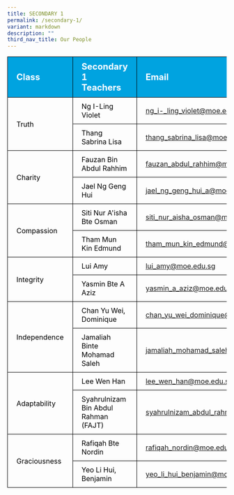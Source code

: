 ```yaml
---
title: SECONDARY 1
permalink: /secondary-1/
variant: markdown
description: ""
third_nav_title: Our People
---
```

<table>
<tbody>
			<tr style="background-color: #00A3E0">
					<th style="color: #FFFFFF; font-size: 20px; border: 1px solid black;padding: 10px 20px; text-align: left;">Class</th>
					<th style="color: #FFFFFF; font-size: 20px; border: 1px solid black;padding: 10px 20px; text-align: left;">Secondary 1 Teachers</th>
          <th style="color: #FFFFFF; font-size: 20px; border: 1px solid black;padding: 10px 20px; text-align: left;">Email</th>
			</tr>
			<tr>
					<td style="color: black; font-size: 16px; vertical-align: middle; border: 1px solid black;padding: 10px 20px;" rowspan="2">Truth</td>
					<td style="color: black; font-size: 16px; border: 1px solid black;padding: 10px 20px;">Ng I-Ling Violet</td>
          <td style="font-size: 16px; border: 1px solid black;padding: 10px 20px;"><a href="mailto:ng_i-_ling_violet@moe.edu.sg">ng_i-_ling_violet@moe.edu.sg</a></td>
			</tr>
      <tr>
					<td style="color: black; font-size: 16px; border: 1px solid black;padding: 10px 20px;">Thang Sabrina Lisa</td>
          <td style="font-size: 16px; border: 1px solid black;padding: 10px 20px;"><a href="mailto:thang_sabrina_lisa@moe.edu.sg">thang_sabrina_lisa@moe.edu.sg</a></td>
			</tr>  
			<tr>
					<td style="color: black; font-size: 16px; vertical-align: middle; border: 1px solid black;padding: 10px 20px;" rowspan="2">Charity</td>
					<td style="color: black; font-size: 16px; border: 1px solid black;padding: 10px 20px;">Fauzan Bin Abdul Rahhim</td>
          <td style="font-size: 16px; border: 1px solid black;padding: 10px 20px;"><a href="mailto:fauzan_abdul_rahhim@moe.edu.sg">fauzan_abdul_rahhim@moe.edu.sg</a></td>
			</tr>
      <tr>
					<td style="color: black; font-size: 16px; border: 1px solid black;padding: 10px 20px;">Jael Ng Geng Hui</td>
          <td style="font-size: 16px; border: 1px solid black;padding: 10px 20px;"><a href="mailto:jael_ng_geng_hui_a@moe.edu.sg">jael_ng_geng_hui_a@moe.edu.sg</a></td>
			</tr>
  			<tr>
					<td style="color: black; font-size: 16px; vertical-align: middle; border: 1px solid black;padding: 10px 20px;" rowspan="2">Compassion</td>
					<td style="color: black; font-size: 16px; border: 1px solid black;padding: 10px 20px;">Siti Nur A'isha Bte Osman</td>
          <td style="font-size: 16px; border: 1px solid black;padding: 10px 20px;"><a href="mailto:siti_nur_aisha_osman@moe.edu.sg">siti_nur_aisha_osman@moe.edu.sg</a></td>
			</tr>
      <tr>
					<td style="color: black; font-size: 16px; border: 1px solid black;padding: 10px 20px;">Tham Mun Kin Edmund</td>
          <td style="font-size: 16px; border: 1px solid black;padding: 10px 20px;"><a href="mailto:tham_mun_kin_edmund@moe.edu.sg">tham_mun_kin_edmund@moe.edu.sg</a></td>
			</tr>
  			<tr>
					<td style="color: black; font-size: 16px; vertical-align: middle; border: 1px solid black;padding: 10px 20px;" rowspan="2">Integrity</td>
					<td style="color: black; font-size: 16px; border: 1px solid black;padding: 10px 20px;">Lui Amy</td>
          <td style="font-size: 16px; border: 1px solid black;padding: 10px 20px;"><a href="mailto:lui_amy@moe.edu.sg">lui_amy@moe.edu.sg</a></td>
			</tr>
      <tr>
					<td style="color: black; font-size: 16px; border: 1px solid black;padding: 10px 20px;">Yasmin Bte A Aziz</td>
          <td style="font-size: 16px; border: 1px solid black;padding: 10px 20px;"><a href="mailto:yasmin_a_aziz@moe.edu.sg">yasmin_a_aziz@moe.edu.sg</a></td>
			</tr>
  			<tr>
					<td style="color: black; font-size: 16px; vertical-align: middle; border: 1px solid black;padding: 10px 20px;" rowspan="2">Independence</td>
					<td style="color: black; font-size: 16px; border: 1px solid black;padding: 10px 20px;">Chan Yu Wei, Dominique</td>
          <td style="font-size: 16px; border: 1px solid black;padding: 10px 20px;"><a href="mailto:chan_yu_wei_dominique@moe.edu.sg">chan_yu_wei_dominique@moe.edu.sg</a></td>
			</tr>
      <tr>
					<td style="color: black; font-size: 16px; border: 1px solid black;padding: 10px 20px;">Jamaliah Binte Mohamad Saleh</td>
          <td style="font-size: 16px; border: 1px solid black;padding: 10px 20px;"><a href="mailto:jamaliah_mohamad_saleh@moe.edu.sg">jamaliah_mohamad_saleh@moe.edu.sg</a></td>
			</tr>
  			<tr>
					<td style="color: black; font-size: 16px; vertical-align: middle; border: 1px solid black;padding: 10px 20px;" rowspan="2">Adaptability</td>
					<td style="color: black; font-size: 16px; border: 1px solid black;padding: 10px 20px;">Lee Wen Han</td>
          <td style="font-size: 16px; border: 1px solid black;padding: 10px 20px;"><a href="mailto:lee_wen_han@moe.edu.sg">lee_wen_han@moe.edu.sg</a></td>
			</tr>
      <tr>
					<td style="color: black; font-size: 16px; border: 1px solid black;padding: 10px 20px;">Syahrulnizam Bin Abdul Rahman (FAJT)</td>
          <td style="font-size: 16px; border: 1px solid black;padding: 10px 20px;"><a href="mailto:syahrulnizam_abdul_rahman_a@moe.edu.sg">syahrulnizam_abdul_rahman_a@moe.edu.sg</a></td>
			</tr>
  			<tr>
					<td style="color: black; font-size: 16px; vertical-align: middle; border: 1px solid black;padding: 10px 20px;" rowspan="2">Graciousness</td>
					<td style="color: black; font-size: 16px; border: 1px solid black;padding: 10px 20px;">Rafiqah Bte Nordin</td>
          <td style="font-size: 16px; border: 1px solid black;padding: 10px 20px;"><a href="mailto:rafiqah_nordin@moe.edu.sg">rafiqah_nordin@moe.edu.sg</a></td>
			</tr>
      <tr>
					<td style="color: black; font-size: 16px; border: 1px solid black;padding: 10px 20px;">Yeo Li Hui, Benjamin</td>
          <td style="font-size: 16px; border: 1px solid black;padding: 10px 20px;"><a href="mailto:yeo_li_hui_benjamin@moe.edu.sg">yeo_li_hui_benjamin@moe.edu.sg</a></td>
			</tr>
			
</tbody>
</table>